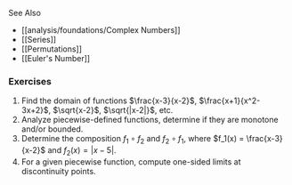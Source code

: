 ---
---


See Also
- [[analysis/foundations/Complex Numbers]]
- [[Series]]
- [[Permutations]]
- [[Euler's Number]]

### Exercises

1. Find the domain of functions $\frac{x-3}{x-2}$, $\frac{x+1}{x^2-3x+2}$, $\sqrt{x-2}$, $\sqrt{|x-2|}$, etc.
2. Analyze piecewise-defined functions, determine if they are monotone and/or bounded.
3. Determine the composition $f_1 \circ f_2$ and $f_2 \circ f_1$, where $f_1(x) = \frac{x-3}{x-2}$ and $f_2(x) = |x-5|$.
4. For a given piecewise function, compute one-sided limits at discontinuity points.
